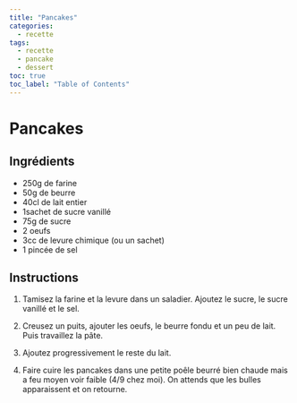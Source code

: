 ```yaml
---
title: "Pancakes"
categories:
  - recette
tags:
  - recette
  - pancake
  - dessert
toc: true
toc_label: "Table of Contents"
---
```


# Pancakes

## Ingrédients 

- 250g  de farine
- 50g de beurre
- 40cl de lait entier
- 1sachet de sucre vanillé
- 75g de sucre
- 2 oeufs
- 3cc de levure chimique (ou un sachet)
- 1 pincée de sel


## Instructions

1. Tamisez la farine et la levure dans un saladier. Ajoutez le sucre, le sucre vanillé et le sel.

1. Creusez un puits, ajouter les oeufs, le beurre fondu et un peu de lait. Puis travaillez la pâte.

1. Ajoutez progressivement le reste du lait.

1. Faire cuire les pancakes dans une petite poêle beurré bien chaude mais a feu moyen voir faible (4/9 chez moi). On attends que les bulles apparaissent et on retourne.

